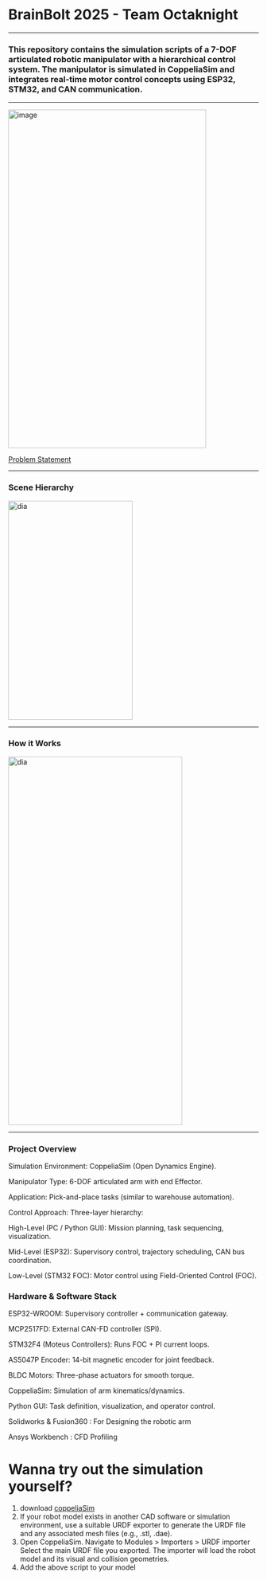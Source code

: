# BrainBolt 2025 - Team Octaknight 
---
### This repository contains the simulation scripts of a 7-DOF articulated robotic manipulator with a hierarchical control system. The manipulator is simulated in CoppeliaSim and integrates real-time motor control concepts using ESP32, STM32, and CAN communication.
---
<img width="398" height="680" alt="image" src="https://github.com/user-attachments/assets/7c1e1d58-faf7-4554-926f-f5826269fef5" />

[Problem Statement](https://docs.google.com/document/d/1ikyRfr73T85nkyvhSJF4lqb2LKwG94twzKPiM_E-dpo/edit?tab=t.0)

---

### Scene Hierarchy
<img width="250" height="440" alt="dia" src="https://github.com/user-attachments/assets/087cfeb7-4c3d-41d2-a8d6-0591312f1f74"/>

---

### How it Works
<img width="350" height="740" alt="dia" src="https://github.com/user-attachments/assets/7079c657-6a98-4fdd-8312-cbd51df8eba9" />

---

### Project Overview

Simulation Environment: CoppeliaSim (Open Dynamics Engine).

Manipulator Type: 6-DOF articulated arm with end Effector.

Application: Pick-and-place tasks (similar to warehouse automation).

Control Approach: Three-layer hierarchy:

High-Level (PC / Python GUI): Mission planning, task sequencing, visualization.

Mid-Level (ESP32): Supervisory control, trajectory scheduling, CAN bus coordination.

Low-Level (STM32 FOC): Motor control using Field-Oriented Control (FOC).

### Hardware & Software Stack

ESP32-WROOM: Supervisory controller + communication gateway.

MCP2517FD: External CAN-FD controller (SPI).

STM32F4 (Moteus Controllers): Runs FOC + PI current loops.

AS5047P Encoder: 14-bit magnetic encoder for joint feedback.

BLDC Motors: Three-phase actuators for smooth torque.

CoppeliaSim: Simulation of arm kinematics/dynamics.

Python GUI: Task definition, visualization, and operator control.

Solidworks & Fusion360 : For Designing the robotic arm

Ansys Workbench : CFD Profiling 

# Wanna try out the simulation yourself? 

1. download [coppeliaSim](https://www.coppeliarobotics.com/)
2. If your robot model exists in another CAD software or simulation environment,
 use a suitable URDF exporter to generate the URDF file and any associated mesh files (e.g., .stl, .dae).
3. Open CoppeliaSim.
Navigate to Modules > Importers > URDF importer
Select the main URDF file you exported. The importer will load the robot model and its visual and collision geometries.
4. Add the above script to your model






